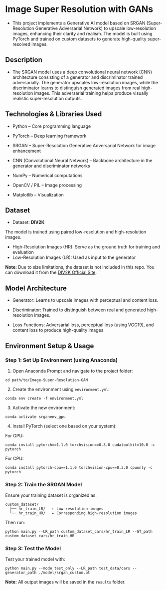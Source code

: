# Image Super Resolution with GANs
- This project implements a Generative AI model based on SRGAN (Super-Resolution Generative Adversarial Network) to upscale low-resolution images, enhancing their clarity and realism. The model is built using PyTorch and trained on custom datasets to generate high-quality super-resolved images.

## Description
- The SRGAN model uses a deep convolutional neural network (CNN) architecture consisting of a generator and discriminator trained adversarially. The generator upscales low-resolution images, while the discriminator learns to distinguish generated images from real high-resolution images. This adversarial training helps produce visually realistic super-resolution outputs.

## Technologies & Libraries Used

- Python – Core programming language

- PyTorch – Deep learning framework

- SRGAN – Super-Resolution Generative Adversarial Network for image enhancement

- CNN (Convolutional Neural Network) – Backbone architecture in the generator and discriminator networks

- NumPy – Numerical computations

- OpenCV / PIL – Image processing

- Matplotlib – Visualization

## Dataset

- Dataset: **DIV2K**

The model is trained using paired low-resolution and high-resolution images.

- High-Resolution Images (HR): Serve as the ground truth for training and evaluation
- Low-Resolution Images (LR): Used as input to the generator

**Note:** Due to size limitations, the dataset is not included in this repo. You can download it from the [DIV2K Official Site](https://data.vision.ee.ethz.ch/cvl/DIV2K/).


## Model Architecture

- Generator: Learns to upscale images with perceptual and content loss.

- Discriminator: Trained to distinguish between real and generated high-resolution images.

- Loss Functions: Adversarial loss, perceptual loss (using VGG19), and content loss to produce high-quality images.

## Environment Setup & Usage

### Step 1: Set Up Environment (using Anaconda)
1. Open Anaconda Prompt and navigate to the project folder:
```
cd path/to/Image-Super-Resolution-GAN
```
2. Create the environment using `environment.yml`:
```
conda env create -f environment.yml
```
3. Activate the new environment:
 ```  
conda activate srganenv_gpu
```
4. Install PyTorch (select one based on your system):
   
For GPU:
```
conda install pytorch==1.1.0 torchvision==0.3.0 cudatoolkit=10.0 -c pytorch
```
For CPU:
```
conda install pytorch-cpu==1.1.0 torchvision-cpu==0.3.0 cpuonly -c pytorch
```
### Step 2: Train the SRGAN Model

Ensure your training dataset is organized as:
```
custom_dataset/
  ├── hr_train_LR/   ← Low-resolution images        
  └── hr_train_HR/   ← Corresponding high-resolution images
```
Then run:
```
python main.py --LR_path custom_dataset_cars/hr_train_LR --GT_path custom_dataset_cars/hr_train_HR
```
### Step 3: Test the Model

Test your trained model with:
```
python main.py --mode test_only --LR_path test_data/cars --generator_path ./model/srgan_custom.pt
```
**Note:** All output images will be saved in the `results` folder.
